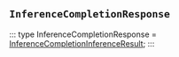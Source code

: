 ## `InferenceCompletionResponse`
:::
type InferenceCompletionResponse = [InferenceCompletionInferenceResult](./InferenceCompletionInferenceResult.md);
:::
